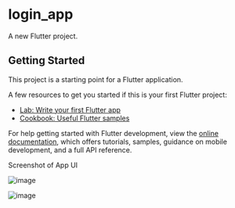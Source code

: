 # login_app

A new Flutter project.

## Getting Started

This project is a starting point for a Flutter application.

A few resources to get you started if this is your first Flutter project:

- [Lab: Write your first Flutter app](https://docs.flutter.dev/get-started/codelab)
- [Cookbook: Useful Flutter samples](https://docs.flutter.dev/cookbook)

For help getting started with Flutter development, view the
[online documentation](https://docs.flutter.dev/), which offers tutorials,
samples, guidance on mobile development, and a full API reference.

Screenshot of App UI

![image](https://github.com/anvaya-solanki/AnvayaSolanki-GDSC-AppDev_Task/assets/140819414/c917b057-a335-42cf-93f1-8bc263c297a4)

![image](https://github.com/anvaya-solanki/AnvayaSolanki-GDSC-AppDev_Task/assets/140819414/f4fd2d3f-3440-4001-85d3-0a3c1a3fa056)
